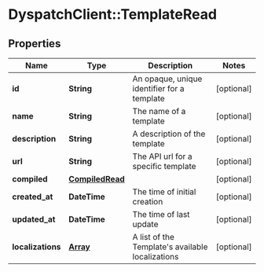 # DyspatchClient::TemplateRead

## Properties
Name | Type | Description | Notes
------------ | ------------- | ------------- | -------------
**id** | **String** | An opaque, unique identifier for a template | [optional] 
**name** | **String** | The name of a template | [optional] 
**description** | **String** | A description of the template | [optional] 
**url** | **String** | The API url for a specific template | [optional] 
**compiled** | [**CompiledRead**](CompiledRead.md) |  | [optional] 
**created_at** | **DateTime** | The time of initial creation | [optional] 
**updated_at** | **DateTime** | The time of last update | [optional] 
**localizations** | [**Array<LocalizationMetaRead>**](LocalizationMetaRead.md) | A list of the Template's available localizations | [optional] 


